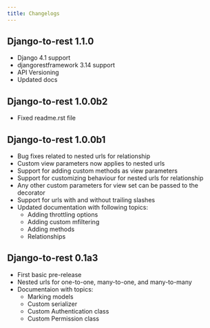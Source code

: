 ```yaml
---
title: Changelogs
---
```

Django-to-rest 1.1.0
----------------------
* Django 4.1 support
* djangorestframework 3.14 support
* API Versioning
* Updated docs

Django-to-rest 1.0.0b2
----------------------
* Fixed readme.rst file

Django-to-rest 1.0.0b1
----------------------

* Bug fixes related to nested urls for relationship
* Custom view parameters now applies to nested urls
* Support for adding custom methods as view parameters
* Support for customizing behaviour for nested urls for relationship
* Any other custom parameters for view set can be passed to the decorator
* Support for urls with and without trailing slashes
* Updated documentation with following topics:
    - Adding throttling options
    - Adding custom mfiltering
    - Adding methods
    - Relationships

Django-to-rest 0.1a3
--------------------

* First basic pre-release
* Nested urls for one-to-one, many-to-one, and many-to-many
* Documentaion with topics:
    - Marking models
    - Custom serializer
    - Custom Authentication class
    - Custom Permission class